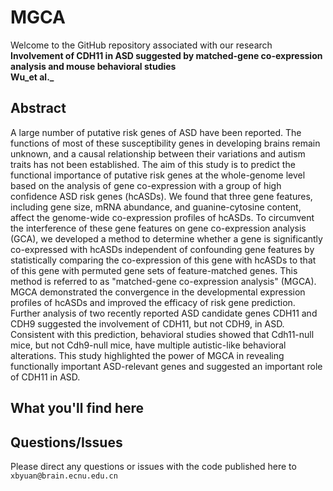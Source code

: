 # MGCA
Welcome to the GitHub repository associated with our research  
**Involvement of CDH11 in ASD suggested by matched-gene co-expression analysis and mouse behavioral studies**  
**Wu_et al._**

## Abstract
A large number of putative risk genes of ASD have been reported. The functions of most of these susceptibility genes in developing brains remain unknown, and a causal relationship between their variations and autism traits has not been established. The aim of this study is to predict the functional importance of putative risk genes at the whole-genome level based on the analysis of gene co-expression with a group of high confidence ASD risk genes (hcASDs). We found that three gene features, including gene size, mRNA abundance, and guanine-cytosine content, affect the genome-wide co-expression profiles of hcASDs. To circumvent the interference of these gene features on gene co-expression analysis (GCA), we developed a method to determine whether a gene is significantly co-expressed with hcASDs independent of confounding gene features by statistically comparing the co-expression of this gene with hcASDs to that of this gene with permuted gene sets of feature-matched genes. This method is referred to as "matched-gene co-expression analysis" (MGCA). MGCA demonstrated the convergence in the developmental expression profiles of hcASDs and improved the efficacy of risk gene prediction. Further analysis of two recently reported ASD candidate genes CDH11 and CDH9 suggested the involvement of CDH11, but not CDH9, in ASD. Consistent with this prediction, behavioral studies showed that Cdh11-null mice, but not Cdh9-null mice, have multiple autistic-like behavioral alterations. This study highlighted the power of MGCA in revealing functionally important ASD-relevant genes and suggested an important role of CDH11 in ASD. 

## What you'll find here


## Questions/Issues
Please direct any questions or issues with the code published here to `xbyuan@brain.ecnu.edu.cn`
